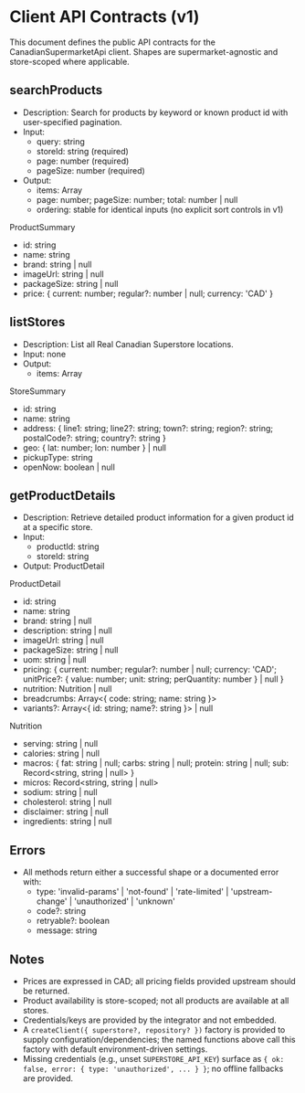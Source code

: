 # Client API Contracts (v1)

This document defines the public API contracts for the CanadianSupermarketApi client. Shapes are supermarket-agnostic and store-scoped where applicable.

## searchProducts

- Description: Search for products by keyword or known product id with user-specified pagination.
- Input:
  - query: string
  - storeId: string (required)
  - page: number (required)
  - pageSize: number (required)
- Output:
  - items: Array<ProductSummary>
  - page: number; pageSize: number; total: number | null
  - ordering: stable for identical inputs (no explicit sort controls in v1)

ProductSummary
- id: string
- name: string
- brand: string | null
- imageUrl: string | null
- packageSize: string | null
- price: { current: number; regular?: number | null; currency: 'CAD' }

## listStores

- Description: List all Real Canadian Superstore locations.
- Input: none
- Output:
  - items: Array<StoreSummary>

StoreSummary
- id: string
- name: string
- address: { line1: string; line2?: string; town?: string; region?: string; postalCode?: string; country?: string }
- geo: { lat: number; lon: number } | null
- pickupType: string
- openNow: boolean | null

## getProductDetails

- Description: Retrieve detailed product information for a given product id at a specific store.
- Input:
  - productId: string
  - storeId: string
- Output: ProductDetail

ProductDetail
- id: string
- name: string
- brand: string | null
- description: string | null
- imageUrl: string | null
- packageSize: string | null
- uom: string | null
- pricing: { current: number; regular?: number | null; currency: 'CAD'; unitPrice?: { value: number; unit: string; perQuantity: number } | null }
- nutrition: Nutrition | null
- breadcrumbs: Array<{ code: string; name: string }>
- variants?: Array<{ id: string; name?: string }> | null

Nutrition
- serving: string | null
- calories: string | null
- macros: { fat: string | null; carbs: string | null; protein: string | null; sub: Record<string, string | null> }
- micros: Record<string, string | null>
- sodium: string | null
- cholesterol: string | null
- disclaimer: string | null
- ingredients: string | null

## Errors

- All methods return either a successful shape or a documented error with:
  - type: 'invalid-params' | 'not-found' | 'rate-limited' | 'upstream-change' | 'unauthorized' | 'unknown'
  - code?: string
  - retryable?: boolean
  - message: string

## Notes

- Prices are expressed in CAD; all pricing fields provided upstream should be returned.
- Product availability is store-scoped; not all products are available at all stores.
- Credentials/keys are provided by the integrator and not embedded.
- A `createClient({ superstore?, repository? })` factory is provided to supply
  configuration/dependencies; the named functions above call this factory with
  default environment-driven settings.
- Missing credentials (e.g., unset `SUPERSTORE_API_KEY`) surface as `{ ok: false, error: { type: 'unauthorized', ... } }`; no offline fallbacks are provided.

